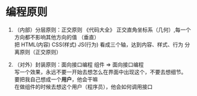 # 编程原则
1. （内部）分层原则：正交原则  《代码大全》
    正交直角坐标系（几何）,每一个方向都不影响其他方向的值 （垂直）\
    把 HTML(内容) CSS(样式) JS(行为) 看成三个轴，达到内容、样式、行为 分离原则（正交原则）

2. （对外）封装原则：面向接口编程
   组件 => 面向接口编程 \
   写一个效果，永远不要一开始去想怎么在界面中出现这个，不要去想细节。\
   要把我自己想成一个**用户**，他会干嘛\
   在做组件的时候去想这个用户（程序员），他会如何调用接口